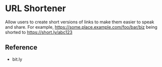 # URL Shortener

Allow users to create short versions of links to make them easier to speak and share. For example, https://some.place.example.com/foo/bar/biz being shorted to https://short.ly/abc123

## Reference

- bit.ly